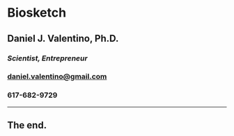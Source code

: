 # Biosketch
## **Daniel J. Valentino, Ph.D.**

### *Scientist, Entrepreneur*

### daniel.valentino@gmail.com

### 617-682-9729

---
## The end.
